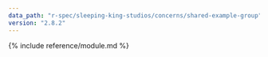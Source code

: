 ```yaml
---
data_path: "r-spec/sleeping-king-studios/concerns/shared-example-group"
version: "2.8.2"
---
```


{% include reference/module.md %}
